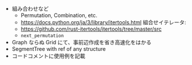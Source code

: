 * 組み合わせなど
  * Permutation, Combination, etc.
  * https://docs.python.org/ja/3/library/itertools.html 組合せイテレータ:
  * https://github.com/rust-itertools/itertools/tree/master/src
  * `next_permutation`
* Graph ならぬ Grid にて、事前辺作成を省き高速化をはかる
* SegmentTree with ref of any structure
* コードコメントに使用例を記載
